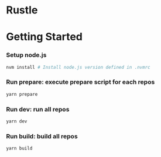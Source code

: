 # Rustle

# Getting Started

### Setup node.js
```sh
nvm install # Install node.js version defined in .nvmrc
```
### Run prepare: execute prepare script for each repos
```sh
yarn prepare
```
### Run dev: run all repos
```sh
yarn dev
```

### Run build: build all repos
```sh
yarn build
```